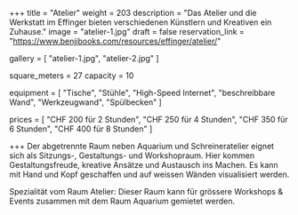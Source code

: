 +++
title = "Atelier"
weight = 203
description = "Das Atelier und die Werkstatt im Effinger bieten verschiedenen Künstlern und Kreativen ein Zuhause."
image = "atelier-1.jpg"
draft = false
reservation_link = "https://www.benjibooks.com/resources/effinger/atelier/"

gallery = [
  "atelier-1.jpg",
  "atelier-2.jpg"
]

square_meters = 27
capacity = 10

equipment = [
  "Tische",
  "Stühle",
  "High-Speed Internet",
  "beschreibbare Wand",
  "Werkzeugwand",
  "Spülbecken"
]

prices = [
  "CHF 200 für 2 Stunden",
  "CHF 250 für 4 Stunden",
  "CHF 350 für 6 Stunden",
  "CHF 400 für 8 Stunden"
]

+++
Der abgetrennte Raum neben Aquarium und Schreineratelier eignet sich als Sitzungs-, Gestaltungs- und Workshopraum. Hier kommen Gestaltungsfreude, kreative Ansätze und Austausch ins Machen. Es kann mit Hand und Kopf geschaffen und auf weissen Wänden visualisiert werden.

Spezialität vom Raum Atelier: Dieser Raum kann für grössere Workshops & Events zusammen mit dem Raum Aquarium gemietet werden. 